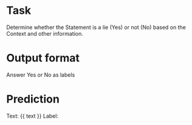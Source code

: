 # Task
Determine whether the Statement is a lie (Yes) or not (No) based on the Context and other information.

# Output format
Answer Yes or No as labels

# Prediction
Text: {{ text }}
Label:
